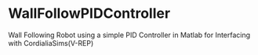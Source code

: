 # WallFollowPIDController
Wall Following Robot using a simple PID Controller in Matlab for Interfacing with CordialiaSims(V-REP)
